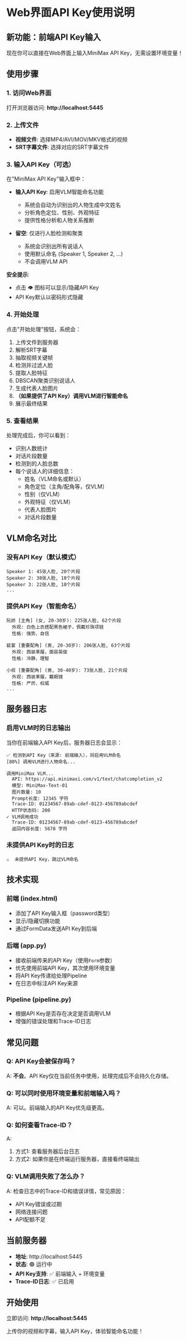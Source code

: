 # Web界面API Key使用说明

## 新功能：前端API Key输入

现在你可以直接在Web界面上输入MiniMax API Key，无需设置环境变量！

## 使用步骤

### 1. 访问Web界面
打开浏览器访问: **http://localhost:5445**

### 2. 上传文件
- **视频文件**: 选择MP4/AVI/MOV/MKV格式的视频
- **SRT字幕文件**: 选择对应的SRT字幕文件

### 3. 输入API Key（可选）
在"MiniMax API Key"输入框中：
- **输入API Key**: 启用VLM智能命名功能
  - 系统会自动为识别出的人物生成中文姓名
  - 分析角色定位、性别、外观特征
  - 提供性格分析和人物关系推断

- **留空**: 仅进行人脸检测和聚类
  - 系统会识别出所有说话人
  - 使用默认命名 (Speaker 1, Speaker 2, ...)
  - 不会调用VLM API

**安全提示**:
- 点击 👁️ 图标可以显示/隐藏API Key
- API Key默认以密码形式隐藏

### 4. 开始处理
点击"开始处理"按钮，系统会：
1. 上传文件到服务器
2. 解析SRT字幕
3. 抽取视频关键帧
4. 检测并过滤人脸
5. 提取人脸特征
6. DBSCAN聚类识别说话人
7. 生成代表人脸图片
8. **（如果提供了API Key）调用VLM进行智能命名**
9. 展示最终结果

### 5. 查看结果
处理完成后，你可以看到：
- 识别人数统计
- 对话片段数量
- 检测到的人脸总数
- 每个说话人的详细信息：
  - 姓名（VLM命名或默认）
  - 角色定位（主角/配角等，仅VLM）
  - 性别（仅VLM）
  - 外观特征（仅VLM）
  - 代表人脸图片
  - 对话片段数量

## VLM命名对比

### 没有API Key（默认模式）
```
Speaker 1: 45张人脸, 20个片段
Speaker 2: 38张人脸, 18个片段
Speaker 3: 22张人脸, 10个片段
...
```

### 提供API Key（智能命名）
```
阮娇 [主角] (女, 20-30岁): 225张人脸, 62个片段
  外观: 白色上衣搭配黑色裙子，佩戴珍珠项链
  性格: 强势、自信

裴宴 [重要配角] (男, 20-30岁): 206张人脸, 63个片段
  外观: 西装革履，面容英俊
  性格: 冷静、理智

小叔 [重要配角] (男, 30-40岁): 73张人脸, 21个片段
  外观: 西装革履，戴眼镜
  性格: 严厉、权威
...
```

## 服务器日志

### 启用VLM时的日志输出

当你在前端输入API Key后，服务器日志会显示：

```
✅ 检测到API Key（来源: 前端输入），将启用VLM命名
[80%] 调用VLM进行人物命名...

调用MiniMax VLM...
  API: https://api.minimaxi.com/v1/text/chatcompletion_v2
  模型: MiniMax-Text-01
  图片数量: 10
  Prompt长度: 12345 字符
  Trace-ID: 01234567-89ab-cdef-0123-456789abcdef
  HTTP状态码: 200
✓ VLM调用成功
  Trace-ID: 01234567-89ab-cdef-0123-456789abcdef
  返回内容长度: 5678 字符
```

### 未提供API Key时的日志

```
⚠️  未提供API Key，跳过VLM命名
```

## 技术实现

### 前端 (index.html)
- 添加了API Key输入框（password类型）
- 显示/隐藏切换功能
- 通过FormData发送API Key到后端

### 后端 (app.py)
- 接收前端传来的API Key（使用`Form`参数）
- 优先使用前端API Key，其次使用环境变量
- 将API Key传递给处理Pipeline
- 在日志中标注API Key来源

### Pipeline (pipeline.py)
- 根据API Key是否存在决定是否调用VLM
- 增强的错误处理和Trace-ID日志

## 常见问题

### Q: API Key会被保存吗？
A: **不会**。API Key仅在当前任务中使用，处理完成后不会持久化存储。

### Q: 可以同时使用环境变量和前端输入吗？
A: 可以。前端输入的API Key优先级更高。

### Q: 如何查看Trace-ID？
A:
1. 方式1: 查看服务器后台日志
2. 方式2: 如果你是在终端运行服务器，直接看终端输出

### Q: VLM调用失败了怎么办？
A: 检查日志中的Trace-ID和错误详情，常见原因：
- API Key错误或过期
- 网络连接问题
- API配额不足

## 当前服务器

- **地址**: http://localhost:5445
- **状态**: 🟢 运行中
- **API Key支持**: ✅ 前端输入 + 环境变量
- **Trace-ID日志**: ✅ 已启用

## 开始使用

立即访问: **http://localhost:5445**

上传你的视频和字幕，输入API Key，体验智能命名功能！
